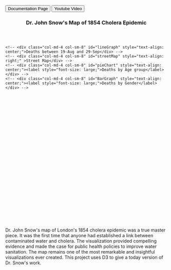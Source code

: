 <!DOCTYPE html>
<html lang = "en">
<head>
  <meta charset="utf-8">
  <title>Dr.John Snow Cholera D3 Visualization Project</title>
  <script src='https://cdnjs.cloudflare.com/ajax/libs/d3/3.4.13/d3.js'></script>
    <link rel="stylesheet" href="https://maxcdn.bootstrapcdn.com/bootstrap/3.4.1/css/bootstrap.min.css">
    <script src="https://maxcdn.bootstrapcdn.com/bootstrap/3.4.1/js/bootstrap.min.js"></script>
    <script src="https://code.jquery.com/jquery-3.2.1.slim.min.js"></script>
    <script src="https://d3js.org/d3.v4.js"></script>
  <style>
       div.tooltip {
            font: 12px sans-serif;
            text-align: center;
            position: absolute;
            padding: 2px;
            border-radius: 8px;
            border: 0px;
            pointer-events: none;
            background-color:yellowgreen;
        }
  </style>
</head>
<body>
  <button>Documentation Page</button>
  <button>Youtube Video</button>
  <h3 style="text-align: center;font-weight: bold;">Dr. John Snow's Map of 1854 Cholera Epidemic</h3>
<div style="padding-top: 30px;"></div>
<div id="canvas" style="text-align: center;"></div>
<div>
    <div style="text-align: center; padding-left: 500px">
    </div>
</div>
<!-- <div id='lineGraph' style="float: left;width: 500px;padding-left: 80px;"> -->
    <!-- <div id='slider' style='width:970px'></div> -->
<!-- </div>
<div id='streetMap'></div>
<div id='pieChart'></div> -->
<div class="row">
    </div>
    <!-- <div class="col-md-4 col-sm-12" id="BarGraph" style="text-align: center;font-size: medium;"></div>
    <div class="col-md-4 col-sm-12" id="pieChart" style="text-align: center;font-size: medium;">Deaths by Age group</div> -->

</div>
<div class="row">
	<div class="col-md-4 col-sm-12" id="BarGraph" style="text-align: left;font-size: medium;"></div>
</div>

<!-- <div id="canvas" style="text-align: center;"></div> -->
	<!-- <div class="col-md-4 col-sm-8" id="lineGraph" style="text-align: center;">Deaths between 19-Aug and 29-Sep</div> -->
	<!-- <div class="col-md-4 col-sm-8" id="streetMap" style="text-align: right;" >Street Map</div> -->
    <!-- <div class="col-md-4 col-sm-8" id="pieChart" style="text-align: center;"><label style="font-size: large;">Deaths by Age group</label></div> -->
    <!-- <div class="col-md-4 col-sm-8" id="BarGraph" style="text-align: center;"><label style="font-size: large;">Deaths by Gender</label></div> -->

<!DOCTYPE html>
<meta charset="utf-8">

<!-- Load d3.js -->
<script src="https://d3js.org/d3.v4.js"></script>

<!-- Create a div where the graph will take place -->
<div id="my_dataviz"></div>
<script>

// create 2 data_set
var data1 = [
   {group: "Male (0)", value: 283},
   {group: "Female (1)", value: 287},
];

// set the dimensions and margins of the graph
var margin = {top: 30, right: 30, bottom: 70, left: 60},
    width = 460 - margin.left - margin.right,
    height = 400 - margin.top - margin.bottom;

// append the svg object to the body of the page
var svg = d3.select("#my_dataviz")
  .append("svg")
    .attr("width", width + margin.left + margin.right)
    .attr("height", height + margin.top + margin.bottom)
  .append("g")
    .attr("transform",
          "translate(" + margin.left + "," + margin.top + ")");

// X axis
var x = d3.scaleBand()
  .range([ 0, width ])
  .domain(data1.map(function(d) { return d.group; }))
  .padding(0.2);
svg.append("g")
  .attr("transform", "translate(0," + height + ")")
  .call(d3.axisBottom(x))


// Add Y axis
var y = d3.scaleLinear()
  .domain([0, 300])
  .range([ height, 0]);
svg.append("g")
  .attr("class", "myYaxis")
  .call(d3.axisLeft(y));

// A function that create / update the plot for a given variable:
function update(data) {

  var u = svg.selectAll("rect")
    .data(data)

  u
    .enter()
    .append("rect")
    .merge(u)
    .transition()
    .duration(1000)
      .attr("x", function(d) { return x(d.group); })
      .attr("y", function(d) { return y(d.value); })
      .attr("width", x.bandwidth())
      .attr("height", function(d) { return height - y(d.value); })
      .attr("fill", "#69b3a2")
}


// Initialize the plot with the first dataset
update(data1)

</script>

<!DOCTYPE html>
<meta charset="utf-8">

<!-- Load d3.js -->
<script src="https://d3js.org/d3.v4.js"></script>

<!-- Create a div where the graph will take place -->
<div id="my_dataviz"></div>
<script>

// create 2 data_set
var data1 = [
   {group: "0-10", value: 143},
   {group: "11-20", value: 46},
   {group: "21-40", value: 58},
   {group: "41-60", value: 57},
   {group: "61-80", value: 93},
   {group: ">80", value: 173},
];

// set the dimensions and margins of the graph
var margin = {top: 30, right: 30, bottom: 70, left: 60},
    width = 460 - margin.left - margin.right,
    height = 400 - margin.top - margin.bottom;

// append the svg object to the body of the page
var svg = d3.select("#my_dataviz")
  .append("svg")
    .attr("width", width + margin.left + margin.right)
    .attr("height", height + margin.top + margin.bottom)
  .append("g")
    .attr("transform",
          "translate(" + margin.left + "," + margin.top + ")");

// X axis
var x = d3.scaleBand()
  .range([ 0, width ])
  .domain(data1.map(function(d) { return d.group; }))
  .padding(0.2);
svg.append("g")
  .attr("transform", "translate(0," + height + ")")
  .call(d3.axisBottom(x))

// Add Y axis
var y = d3.scaleLinear()
  .domain([0, 200])
  .range([ height, 0]);
svg.append("g")
  .attr("class", "myYaxis")
  .call(d3.axisLeft(y));

// A function that create / update the plot for a given variable:
function update(data) {

  var u = svg.selectAll("rect")
    .data(data)

  u
    .enter()
    .append("rect")
    .merge(u)
    .transition()
    .duration(1000)
      .attr("x", function(d) { return x(d.group); })
      .attr("y", function(d) { return y(d.value); })
      .attr("width", x.bandwidth())
      .attr("height", function(d) { return height - y(d.value); })
      .attr("fill", "#69b3a2")
}

// Initialize the plot with the first dataset
update(data1)

</script>

<!DOCTYPE html>
<meta charset="utf-8">

<!-- Load d3.js -->
<script src="https://d3js.org/d3.v4.js"></script>

<!-- Create a div where the graph will take place -->
<div id="my_dataviz"></div>
<script>

// set the dimensions and margins of the graph
var margin = {top: 10, right: 30, bottom: 30, left: 60},
    width = 460 - margin.left - margin.right,
    height = 400 - margin.top - margin.bottom;

// append the svg object to the body of the page
var svg = d3.select("#my_dataviz")
  .append("svg")
    .attr("width", width + margin.left + margin.right)
    .attr("height", height + margin.top + margin.bottom)
  .append("g")
    .attr("transform",
          "translate(" + margin.left + "," + margin.top + ")");

//Read the data
d3.csv("https://raw.githubusercontent.com/holtzy/D3-graph-gallery/master/DATA/data_IC.csv",function(data) {

  // Add X axis --> it is a date format
  var x = d3.scaleLinear()
    .domain([1,100])
    .range([ 0, width ]);
  svg.append("g")
    .attr("transform", "translate(0," + height + ")")
    .call(d3.axisBottom(x));

  // Add Y axis
  var y = d3.scaleLinear()
    .domain([0, 13])
    .range([ height, 0 ]);
  svg.append("g")
    .call(d3.axisLeft(y));

  // This allows to find the closest X index of the mouse:
  var bisect = d3.bisector(function(d) { return d.x; }).left;

  // Create the circle that travels along the curve of chart
  var focus = svg
    .append('g')
    .append('circle')
      .style("fill", "none")
      .attr("stroke", "black")
      .attr('r', 8.5)
      .style("opacity", 0)

  // Create the text that travels along the curve of chart
  var focusText = svg
    .append('g')
    .append('text')
      .style("opacity", 0)
      .attr("text-anchor", "left")
      .attr("alignment-baseline", "middle")

  // Add the line
  svg
    .append("path")
    .datum(data)
    .attr("fill", "none")
    .attr("stroke", "steelblue")
    .attr("stroke-width", 1.5)
    .attr("d", d3.line()
      .x(function(d) { return x(d.x) })
      .y(function(d) { return y(d.y) })
      )

  // Create a rect on top of the svg area: this rectangle recovers mouse position
  svg
    .append('rect')
    .style("fill", "none")
    .style("pointer-events", "all")
    .attr('width', width)
    .attr('height', height)
    .on('mouseover', mouseover)
    .on('mousemove', mousemove)
    .on('mouseout', mouseout);


  // What happens when the mouse move -> show the annotations at the right positions.
  function mouseover() {
    focus.style("opacity", 1)
    focusText.style("opacity",1)
  }

  function mousemove() {
    // recover coordinate we need
    var x0 = x.invert(d3.mouse(this)[0]);
    var i = bisect(data, x0, 1);
    selectedData = data[i]
    focus
      .attr("cx", x(selectedData.x))
      .attr("cy", y(selectedData.y))
    focusText
      .html("x:" + selectedData.x + "  -  " + "y:" + selectedData.y)
      .attr("x", x(selectedData.x)+15)
      .attr("y", y(selectedData.y))
    }
  function mouseout() {
    focus.style("opacity", 0)
    focusText.style("opacity", 0)
  }

})

</script>
<!DOCTYPE html>
<meta charset="utf-8">

<!-- Load Leaflet -->
<link rel="stylesheet" href="https://unpkg.com/leaflet@1.3.4/dist/leaflet.css" integrity="sha512-puBpdR0798OZvTTbP4A8Ix/l+A4dHDD0DGqYW6RQ+9jxkRFclaxxQb/SJAWZfWAkuyeQUytO7+7N4QKrDh+drA==" crossorigin=""/>
<script src="https://unpkg.com/leaflet@1.3.4/dist/leaflet.js" integrity="sha512-nMMmRyTVoLYqjP9hrbed9S+FzjZHW5gY1TWCHA5ckwXZBadntCNs8kEqAWdrb9O7rxbCaA4lKTIWjDXZxflOcA==" crossorigin=""></script>

<!-- Create an element where the map will take place -->
<div id="mapid"></div>

<style>
#mapid { height: 400px; }
</style>

<script>

// Initialize the map
// [50, -0.1] are the latitude and longitude
// 4 is the zoom
// mapid is the id of the div where the map will appear
var mymap = L
  .map('mapid')
  .setView([50, -0.1], 4);

// Add a tile to the map = a background. Comes from OpenStreetmap
L.tileLayer(
    'https://blog.rtwilson.com/wp-content/uploads/2012/01/SnowMap_Points.png', {
    attribution: 'Map data &copy; <a href="https://www.openstreetmap.org/">OpenStreetMap</a>',
    maxZoom: 6,
    }).addTo(mymap);


</script>

<body>
  <p>Dr. John Snow's map of London's 1854 cholera epidemic was a true master piece. It was the first time that anyone had established a link between contaminated water and cholera. The visualization provided compelling evidence and made the case for public health policies to improve water sanitation. The map remains one of the most remarkable and insightful visualizations ever created. This project uses D3 to give a today version of Dr. Snow's work.
<script>
  
